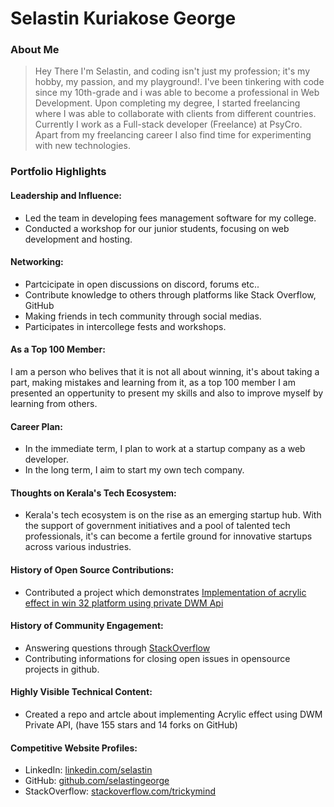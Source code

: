 # Selastin Kuriakose George

### About Me

>Hey There I'm Selastin, and coding isn't just my profession; it's my hobby, my passion, and my playground!. I've been tinkering with code since my 10th-grade and i was able to become a professional in Web Development. Upon completing my degree, I started freelancing where I was able to collaborate with clients from different countries. Currently I work as a Full-stack developer (Freelance) at PsyCro. Apart from my freelancing career I also find time for experimenting with new technologies. 


### Portfolio Highlights



#### Leadership and Influence:

- Led the team in developing fees management software for my college.
- Conducted a workshop for our junior students, focusing on web development and hosting.

#### Networking:

- Partcicipate in open discussions on discord, forums etc..
- Contribute knowledge to others through platforms like Stack Overflow, GitHub
- Making friends in tech community through social medias.
- Participates in intercollege fests and workshops.

#### As a Top 100 Member:

I am a person who belives that it is not all about winning, it's about taking a part, making mistakes and learning from it, as a top 100 member I am presented an oppertunity to present my skills and also to improve myself by learning from others.

#### Career Plan:

- In the immediate term, I plan to work at a startup company as a web developer.
- In the long term, I aim to start my own tech company.

#### Thoughts on Kerala's Tech Ecosystem:

- Kerala's tech ecosystem is on the rise as an emerging startup hub. With the support of government initiatives and a pool of talented tech professionals, it's can become a fertile ground for innovative startups across various industries.

#### History of Open Source Contributions:

- Contributed a project which demonstrates [Implementation of acrylic effect in win 32 platform using private DWM Api](https://github.com/selastingeorge/Win32-Acrylic-Effect)

#### History of Community Engagement:

- Answering questions through [StackOverflow](https://stackoverflow.com/users/12427812/trickymind)
- Contributing informations for closing open issues in opensource projects in github.

#### Highly Visible Technical Content:

- Created a repo and artcle about implementing Acrylic effect using DWM Private API, (have 155 stars and 14 forks on GitHub)

#### Competitive Website Profiles:

- LinkedIn: [linkedin.com/selastin](https://www.linkedin.com/in/selastin/)
- GitHub: [github.com/selastingeorge](https://github.com/selastingeorge)
- StackOverflow: [stackoverflow.com/trickymind](https://stackoverflow.com/users/12427812/trickymind)



